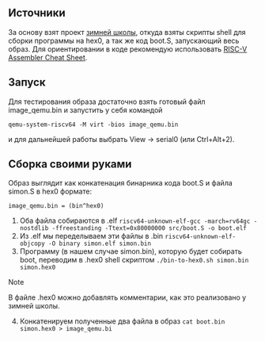 ## Источники
За основу взят проект [зимней школы](https://github.com/ylab-nsu/ws25-bootstrap), откуда взяты скрипты shell для сборки программы на hex0, а так же код boot.S, запускающий весь образ.
Для ориентировании в коде рекомендую использовать [RISC-V Assembler Cheat Sheet](https://projectf.io/posts/riscv-cheat-sheet/).

## Запуск
Для тестирования образа достаточно взять готовый файл image_qemu.bin и запустить у себя командой
```
qemu-system-riscv64 -M virt -bios image_qemu.bin
```  
и для дальнейшей работы выбрать View -> serial0 (или Ctrl+Alt+2).

## Сборка своими руками
Образ выглядит как конкатенация бинарника кода boot.S и файла simon.S в hex0 формате:
```
image_qemu.bin = (bin^hex0)
```
1. Оба файла собираются в .elf 
```riscv64-unknown-elf-gcc -march=rv64gc -nostdlib -ffreestanding -Ttext=0x80000000 src/boot.S -o boot.elf```
2. Из .elf мы переделываем эти файлы в .bin
```riscv64-unknown-elf-objcopy -O binary simon.elf simon.bin```
3. Программу (в нашем случае simon.bin), которую будет собирать boot, переводим в .hex0 shell скриптом
```./bin-to-hex0.sh simon.bin simon.hex0``` 
> [!NOTE]
> В файле .hex0 можно добавлять комментарии, как это реализовано у зимней школы.
4. Конкатенируем полученные два файла в образ
```cat boot.bin simon.hex0 > image_qemu.bi```
